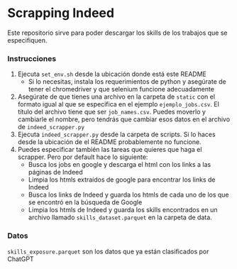 # Scrapping Indeed
Este repositorio sirve para poder descargar los skills de los trabajos que se especifiquen.

### Instrucciones
1. Ejecuta `set_env.sh` desde la ubicación donde está este README
    - Si lo necesitas, instala los requerimientos de python y asegúrate de tener el chromedriver y que selenium funcione adecuadamente
2. Asegúrate de que tienes una archivo en la carpeta de `static` con el formato igual al que se especifica en el ejemplo `ejemplo_jobs.csv`. El título del archivo tiene que ser `job_names.csv`. Puedes moverlo y cambiarle el nombre, pero tendrás que cambiar esos datos en el archivo de `indeed_scrapper.py`
3. Ejecuta `indeed_scrapper.py` desde la carpeta de scripts. Si lo haces desde la ubicación de el README probablemente no funcione.
4. Puedes especificar también las tareas que quieres que haga el scrapper. Pero por default hace lo siguiente:
    - Busca los jobs en google y descarga el html con los links a las páginas de Indeed
    - Limpia los htmls extraídos de google para encontrar los links de Indeed
    - Busca los links de Indeed y guarda los htmls de cada uno de los que se encontró en la búsqueda de Google
    - Limpia los htmls de Indeed y guarda los skills encontrados en un archivo llamado `skills_dataset.parquet` en la carpeta de data.

### Datos
`skills_exposure.parquet` son los datos que ya están clasificados por ChatGPT